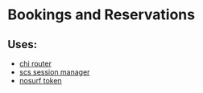 # Bookings and Reservations

## Uses:

- [chi router](github.com/go-chi/chi)
- [scs session manager](github.com/alexedwards/scs/v2)
- [nosurf token](github.com/justinas/nosurf)
